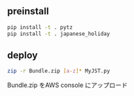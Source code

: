 preinstall
----------------------------------------

```sh
pip install -t . pytz
pip install -t . japanese_holiday
```

deploy
----------------------------------------

```sh
zip -r Bundle.zip [a-z]* MyJST.py
```

Bundle.zip をAWS console にアップロード

